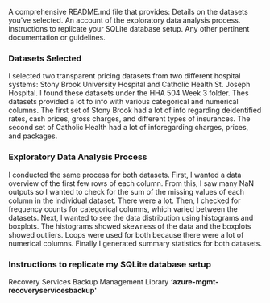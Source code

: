 A comprehensive README.md file that provides:
Details on the datasets you've selected.
An account of the exploratory data analysis process.
Instructions to replicate your SQLite database setup.
Any other pertinent documentation or guidelines.

### Datasets Selected

I selected two transparent pricing datasets from two different hospital systems: Stony Brook University Hospital and Catholic Health St. Joseph Hospital. I found these datasets under the HHA 504 Week 3 folder. Thes datasets provided a lot fo info with various categorical and numerical columns. The first set of Stony Brook had a lot of info regarding deidentified rates, cash prices, gross charges, and different types of insurances. The second set of Catholic Health had a lot of inforegarding charges, prices, and packages.

### Exploratory Data Analysis Process

I conducted the same process for both datasets. First, I wanted a data overview of the first few rows of each column. From this, I saw many NaN outputs so I wanted to check for the sum of the missing values of each column in the individual dataset. There were a lot. Then, I checked for frequency counts for categorical columns, which varied between the datasets. Next, I wanted to see the data distribution using histograms and boxplots. The histograms showed skewness of the data and the boxplots showed outliers. Loops were used for both because there were a lot of numerical columns. Finally I generated summary statistics for both datasets.


### Instructions to replicate my SQLite database setup

 

Recovery Services Backup Management Library **‘azure-mgmt-recoveryservicesbackup'**  


